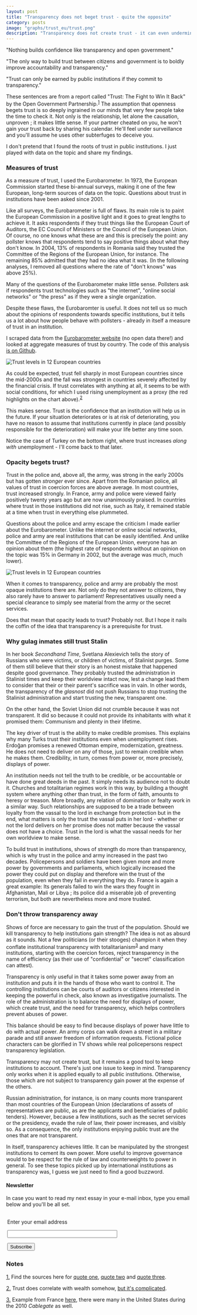 ```yaml
---
layout: post
title: "Transparency does not beget trust - quite the opposite"
category: posts
image: "graphs/trust_eu/trust.png"
description: "Transparency does not create trust - it can even undermine it."
---
```


"Nothing builds confidence like transparency and open government." 

"The only way to build trust between citizens and government is to boldly improve accountability and transparency." 

"Trust can only be earned by public institutions if they commit to transparency."

These sentences are from a report called "Trust: The Fight to Win It Back" by the Open Government Partnership.<sup><a name='note_1' id='#note_1' class='note_anchor' href='#foot_1'>1</a></sup> The assumption that openness begets trust is so deeply ingrained in our minds that very few people take the time to check it. Not only is the relationship, let alone the causation, unproven ; it makes little sense. If your partner cheated on you, he won't gain your trust back by sharing his calendar. He'll feel under surveillance and you'll assume he uses other subterfuges to deceive you.

I don't pretend that I found the roots of trust in public institutions. I just played with data on the topic and share my findings.

### Measures of trust

As a measure of trust, I used the Eurobarometer. In 1973, the European Commission started these bi-annual surveys, making it one of the few European, long-term sources of data on the topic. Questions about trust in institutions have been asked since 2001.

Like all surveys, the Eurobarometer is full of flaws. Its main role is to paint the European Commission in a positive light and it goes to great lengths to achieve it. It asks respondents if they trust things like the European Court of Auditors, the EC Council of Ministers or the Council of the European Union. Of course, no one knows what these are and this is precisely the point: any pollster knows that respondents tend to say positive things about what they don't know. In 2004, 13% of respondents in Romania said they trusted the Committee of the Regions of the European Union, for instance. The remaining 85% admitted that they had no idea what it was. (In the following analyses, I removed all questions where the rate of "don't knows" was above 25%).

Many of the questions of the Eurobarometer make little sense. Pollsters ask if respondents trust technologies such as "the internet", "online social networks" or "the press" as if they were a single organization.

Despite these flaws, the Eurobaromter is useful. It does not tell us so much about the opinions of respondents towards specific institutions, but it tells us a lot about how people behave with pollsters - already in itself a measure of trust in an institution.

I scraped data from the [Eurobarometer website](http://ec.europa.eu/commfrontoffice/publicopinion/index.cfm/Chart/index) (no open data there!) and looked at aggregate measures of trust by country. The code of this analysis [is on Github](https://github.com/n-kb/n-kb.github.io/tree/master/graphs/trust_eu).

![Trust levels in 12 European countries](../graphs/trust_eu/trust.png)

As could be expected, trust fell sharply in most European countries since the mid-2000s and the fall was strongest in countries severely affected by the financial crisis. If trust correlates with anything at all, it seems to be with social conditions, for which I used rising unemployment as a proxy (the red highlights on the chart above).<sup><a name='note_2' id='#note_2' class='note_anchor' href='#foot_2'>2</a></sup>

This makes sense. Trust is the confidence that an institution will help us in the future. If your situation deteriorates or is at risk of deteriorating, you have no reason to assume that institutions currently in place (and possibly responsible for the deterioration) will make your life better any time soon.

Notice the case of Turkey on the bottom right, where trust increases *along with* unemployment - I'll come back to that later.

### Opacity begets trust?

Trust in the police and, above all, the army, was strong in the early 2000s but has gotten _stronger_ ever since. Apart from the Romanian police, all values of trust in coercion forces are above average. In most countries, trust increased strongly. In France, army and police were viewed fairly positively twenty years ago but are now unanimously praised. In countries where trust in those institutions did not rise, such as Italy, it remained stable at a time when trust in everything else plummeted.

Questions about the police and army escape the criticism I made earlier about the Eurobarometer. Unlike the internet or online social networks, police and army are real institutions that can be easily identified. And unlike the Committee of the Regions of the European Union, everyone has an opinion about them (the highest rate of respondents without an opinion on the topic was 15% in Germany in 2002, but the average was much, much lower).

![Trust levels in 12 European countries](../graphs/trust_eu/trust_coercion.png)

When it comes to transparency, police and army are probably the most opaque institutions there are. Not only do they not answer to citizens, they also rarely have to answer to parliament! Representatives usually need a special clearance to simply see material from the army or the secret services.

Does that mean that opacity leads to trust? Probably not. But I hope it nails the coffin of the idea that transparency is a prerequisite for trust.

### Why gulag inmates still trust Stalin

In her book _Secondhand Time_, Svetlana Alexievich tells the story of Russians who were victims, or children of victims, of Stalinist purges. Some of them still believe that their story is an honest mistake that happened despite good governance. They probably trusted the administration in Stalinist times and keep their worldview intact now, lest a change lead them to consider that their or their parent's sacrifice was in vain. In other words, the transparency of the _glasnost_ did not push Russians to stop trusting the Stalinist administration and start trusting the new, transparent one.

On the other hand, the Soviet Union did not crumble because it was not transparent. It did so because it could not provide its inhabitants with what it promised them: Communism and plenty in their lifetime.

The key driver of trust is the ability to make credible promises. This explains why many Turks trust their institutions even when unemployment rises. Erdoğan promises a renewed Ottoman empire, modernization, greatness. He does not need to deliver on any of those, just to remain credible when he makes them. Credibility, in turn, comes from power or, more precisely, displays of power.

An institution needs not tell the truth to be credible, or be accountable or have done great deeds in the past. It simply needs its audience not to doubt it. Churches and totalitarian regimes work in this way, by building a thought system where anything other than trust, in the form of faith, amounts to heresy or treason. More broadly, any relation of domination or fealty work in a similar way. Such relationships are supposed to be a trade between loyalty from the vassal to the lord in exchange from protection but in the end, what matters is only the trust the vassal puts in her lord - whether or not the lord delivers on her promise does not matter because the vassal does not have a choice. Trust in the lord is what the vassal needs for her own worldview to make sense.

To build trust in institutions, shows of strength do more than transparency, which is why trust in the police and army increased in the past two decades. Policepersons and soldiers have been given more and more power by governments and parliaments, which logically increased the power they could put on display and therefore win the trust of the population, even when they fail in everything they do. France is again a great example: Its generals failed to win the wars they fought in Afghanistan, Mali or Libya ; its police did a miserable job of preventing terrorism, but both are nevertheless more and more trusted.

### Don't throw transparency away

Shows of force are necessary to gain the trust of the population. Should we kill transparency to help institutions gain strength? The idea is not as absurd as it sounds. Not a few politicians (or their stooges) champion it when they conflate institutional transparency with totalitarianism<sup><a name='note_3' id='#note_3' class='note_anchor' href='#foot_3'>3</a></sup> and many institutions, starting with the coercion forces, reject transparency in the name of efficiency (as their use of "confidential" or "secret" classification can attest).

Transparency is only useful in that it takes some power away from an institution and puts it in the hands of those who want to control it. The controlling institutions can be courts of auditors or citizens interested in keeping the powerful in check, also known as investigative journalists. The role of the administration is to balance the need for displays of power, which create trust, and the need for transparency, which helps controllers prevent abuses of power.

This balance should be easy to find because displays of power have little to do with actual power. An army corps can walk down a street in a military parade and still answer freedom of information requests. Fictional police characters can be glorified in TV shows while real policepersons respect transparency legislation.

Transparency may not create trust, but it remains a good tool to keep institutions to account. There's just one issue to keep in mind. Transparency only works when it is applied equally to all public institutions. Otherwise, those which are not subject to transparency gain power at the expense of the others.

Russian administration, for instance, is on many counts more transparent than most countries of the European Union (declarations of assets of representatives are public, as are the applicants and beneficiaries of public tenders). However, because a few institutions, such as the secret services or the presidency, evade the rule of law, their power increases, and visibly so. As a consequence, the only institutions enjoying public trust are the ones that are not transparent.

In itself, transparency achieves little. It can be manipulated by the strongest institutions to cement its own power. More useful to improve governance would to be respect for the rule of law and counterweights to power in general. To see these topics picked up by international institutions as transparency was, I guess we just need to find a good buzzword.
	

<h4>Newsletter</h4>
<p>In case you want to read my next essay in your e-mail inbox, type you email below and you'll be all set.</p>
<form style="padding:3px;" action="https://tinyletter.com/nkb" method="post" target="popupwindow" onsubmit="window.open('https://tinyletter.com/nkb', 'popupwindow', 'scrollbars=yes,width=800,height=600');return true"><p><label for="tlemail">Enter your email address</label></p><p><input type="text" style="width:300px" name="email" id="tlemail" /></p><input type="hidden" value="1" name="embed"/><input type="submit" value="Subscribe" /></form>


 <a name='notes' ></a>

### Notes 



<a href='#note_1' name='foot_1' data-text='Find the sources here for ‘quote one’, ‘quote two’ and ‘quote three’.'>1.</a> Find the sources here for [quote one](https://archive.is/20171222/https://www.opengovpartnership.org/trust/citizens-cannot-trust-what-they-cannot-see), [quote two](https://archive.is/20171222/https://www.opengovpartnership.org/trust/political-drivers-of-low-trust) and [quote three](https://archive.is/20171222/https://www.opengovpartnership.org/trust/trust-times-of-intense-scrutiny).


<a href='#note_2' name='foot_2' data-text='Trust does correlate with wealth somehow, ‘but it’s complicated’.'>2.</a> Trust does correlate with wealth somehow, [but it's complicated](https://archive.is/20171222/https://ourworldindata.org/trust).


<a href='#note_3' name='foot_3' data-text='Example from France ‘here’, there were many in the United States during the 2010 Cablegate as well.'>3.</a> Example from France [here](https://archive.is/20171222/https://tempsreel.nouvelobs.com/rue89/sur-le-radar/20170207.OBS4930/fillon-et-la-demande-de-transparence-et-elkrief-se-soumit-au-totalitarisme.html), there were many in the United States during the 2010 _Cablegate_ as well.

